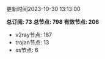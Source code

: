 更新时间2023-10-30 13:13:00

**总订阅: 73**
**总节点: 798**
**有效节点: 206**
- v2ray节点: 187
- trojan节点: 13
- ss节点: 6
